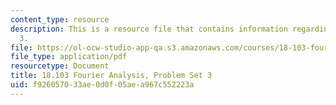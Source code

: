 ```yaml
---
content_type: resource
description: This is a resource file that contains information regarding problem set
  3.
file: https://ol-ocw-studio-app-qa.s3.amazonaws.com/courses/18-103-fourier-analysis-fall-2013/f926057033ae0d0f05aea967c552223a_MIT18_103F13_pset3.pdf
file_type: application/pdf
resourcetype: Document
title: 18.103 Fourier Analysis, Problem Set 3
uid: f9260570-33ae-0d0f-05ae-a967c552223a
---
```

